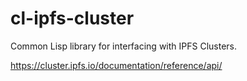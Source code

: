 # cl-ipfs-cluster

Common Lisp library for interfacing with IPFS Clusters.

https://cluster.ipfs.io/documentation/reference/api/
